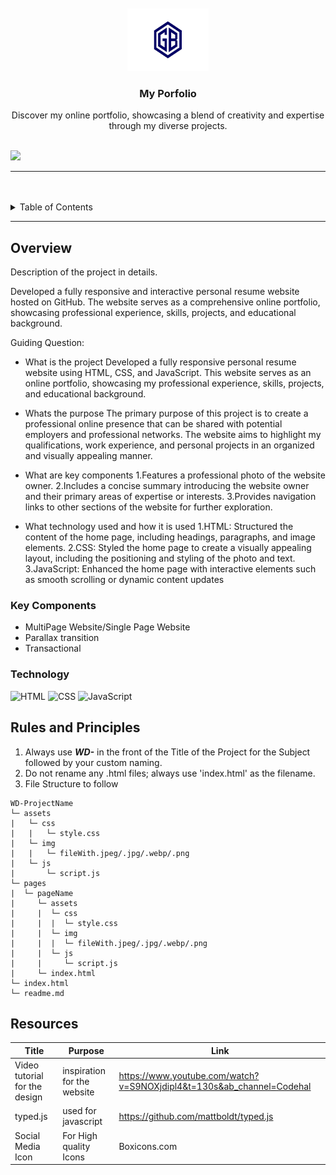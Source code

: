 <a name="readme-top">

<br/>

<br />
<div align="center">
  <a href="https://github.com/blanca890">
  <!-- TODO: If you want to add logo or banner you can add it here -->
    <img src="/assets/img/LOGO.jpg" alt="Logo" width="130" height="100">
  </a>
<!-- TODO: Change Title to the name of the title of your Project -->
  <h3 align="center">My Porfolio</h3>
</div>
<!-- TODO: Make a short description -->
<div align="center">
  Discover my online portfolio, showcasing a blend of creativity and expertise through my diverse projects.
</div>

<br />

<!-- TODO: Change the zyx-0314 into your github username  -->
<!-- TODO: Change the WD-Template-Project into the same name of your folder -->
![](https://visit-counter.vercel.app/counter.png?page=zyx-0314/blanca890/WD-seatwork)

---

<br />
<br />

<!-- TODO: If you want to add more layers for your readme -->
<details>
  <summary>Table of Contents</summary>
  <ol>
    <li>
      <a href="#overview">Overview</a>
      <ol>
        <li>
          <a href="#key-components">Key Components</a>
        </li>
        <li>
          <a href="#technology">Technology</a>
        </li>
      </ol>
    </li>
    <li>
      <a href="#rules-and-principles">Rules and Principles</a>
    </li>
    <li>
      <a href="#resources">Resources</a>
    </li>
  </ol>
</details>

---

## Overview

<!-- TODO: To be changed -->
<!-- The following are just sample -->
Description of the project in details.

Developed a fully responsive and interactive personal resume website hosted on GitHub. The website serves as a comprehensive online portfolio, showcasing professional experience, skills, projects, and educational background.

Guiding Question:
- What is the project
Developed a fully responsive personal resume website using HTML, CSS, and JavaScript. This website serves as an online portfolio, showcasing my professional experience, skills, projects, and educational background.

- Whats the purpose
The primary purpose of this project is to create a professional online presence that can be shared with potential employers and professional networks. The website aims to highlight my qualifications, work experience, and personal projects in an organized and visually appealing manner.
- What are key components
1.Features a professional photo of the website owner.
2.Includes a concise summary introducing the website owner and their primary areas of expertise or interests.
3.Provides navigation links to other sections of the website for further exploration.
- What technology used and how it is used
1.HTML: Structured the content of the home page, including headings, paragraphs, and image elements.
2.CSS: Styled the home page to create a visually appealing layout, including the positioning and styling of the photo and text.
3.JavaScript: Enhanced the home page with interactive elements such as smooth scrolling or dynamic content updates

### Key Components
<!-- TODO: List of Key Components -->
<!-- The following are just sample -->
- MultiPage Website/Single Page Website
- Parallax transition
- Transactional

### Technology
<!-- TODO: List of Technology Used -->
![HTML](https://img.shields.io/badge/HTML-E34F26?style=for-the-badge&logo=html5&logoColor=white)
![CSS](https://img.shields.io/badge/CSS-1572B6?style=for-the-badge&logo=css3&logoColor=white)
![JavaScript](https://img.shields.io/badge/JavaScript-F7DF1E?style=for-the-badge&logo=javascript&logoColor=white)

## Rules and Principles
1. Always use ***WD-*** in the front of the Title of the Project for the Subject followed by your custom naming.
2. Do not rename any .html files; always use 'index.html' as the filename.
3. File Structure to follow

```
WD-ProjectName
└─ assets
|   └─ css
|   |   └─ style.css
|   └─ img
|   |   └─ fileWith.jpeg/.jpg/.webp/.png
|   └─ js
|       └─ script.js
└─ pages
|  └─ pageName
|     └─ assets
|     |  └─ css
|     |  |  └─ style.css
|     |  └─ img
|     |  |  └─ fileWith.jpeg/.jpg/.webp/.png
|     |  └─ js
|     |     └─ script.js
|     └─ index.html
└─ index.html
└─ readme.md
```

## Resources

<!-- TODO: Add References -->
| Title | Purpose | Link |
|-|-|-|
| Video tutorial for the design | inspiration for the website | https://www.youtube.com/watch?v=S9NOXjdipl4&t=130s&ab_channel=Codehal |
|typed.js|used for javascript|https://github.com/mattboldt/typed.js|
| Social Media Icon | For High quality Icons | Boxicons.com |
